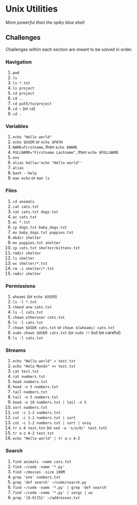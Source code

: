 # Unix Utilities

_More powerful than the spiky blue shell_

## Challenges

Challenges within each section are meant to be solved in order.

### Navigation

1.  `pwd`
1.  `ls`
1.  `ls *.txt`
1.  `ls project`
1.  `cd project`
1.  `cd ..`
1.  `cd path/to/project`
1.  `cd ~` (or `cd`)
1.  `cd -`

### Variables

1.  `echo "Hello world"`
1.  `echo $USER` or `echo $PATH`
1.  `NAME=Firstname`, then `echo $NAME`
1.  `FULLNAME="Firstname Lastname"`, then `echo $FULLNAME`
1.  `env`
1.  `alias hello='echo "Hello world"'`
1.  `alias`
1.  `bash --help`
1.  `man echo` or `man ls`

### Files

1.  `cd animals`
1.  `cat cats.txt`
1.  `cat cats.txt dogs.txt`
1.  `wc cats.txt`
1.  `wc *.txt`
1.  `cp dogs.txt baby_dogs.txt`
1.  `mv baby_dogs.txt puppies.txt`
1.  `mkdir shelter`
1.  `mv puppies.txt shelter`
1.  `cp cats.txt shelter/kittens.txt`
1.  `rmdir shelter`
1.  `ls shelter`
1.  `wc shelter/*.txt`
1.  `rm -i shelter/*.txt`
1.  `rmdir shelter`

### Permissions

1.  `whoami` (or `echo $USER`)
1.  `ls -l *.txt`
1.  `chmod a+w cats.txt`
1.  `ls -l cats.txt`
1.  `chown otheruser cats.txt`
1.  `ls -l cats.txt`
1.  `chown $USER cats.txt` or `chown $(whoami) cats.txt`
1.  `sudo chown $USER cats.txt` (or `sudo !!` but be careful)
1.  `ls -l cats.txt`

### Streams

1.  `echo "Hello world" > test.txt`
1.  `echo "Hola Mundo" >> test.txt`
1.  `cat test.txt`
1.  `cat numbers.txt`
1.  `head numbers.txt`
1.  `head -n 5 numbers.txt`
1.  `tail numbers.txt`
1.  `tail -n 5 numbers.txt`
1.  `head -n 10 numbers.txt | tail -n 5`
1.  `sort numbers.txt`
1.  `cut -c 1-2 numbers.txt`
1.  `cut -c 1-2 numbers.txt | sort`
1.  `cut -c 1-2 numbers.txt | sort | uniq`
1.  `tr o 0 test.txt` (or `sed -e 's/o/0/' test.txt`)
1.  `tr a-z A-Z test.txt`
1.  `echo "Hello world" | tr a-z A-Z`

### Search

1.  `find animals -name cats.txt`
1.  `find ~/code -name '*.py'`
1.  `find ~/movies -size 100M`
1.  `grep 'one' numbers.txt`
1.  `grep 'def search' ~/code/search.py`
1.  `find ~/code -name '*.py' | grep 'def search'`
1.  `find ~/code -name '*.py' | xargs | wc`
1.  `grep '[0-9]{5}' ~/addresses.txt`
